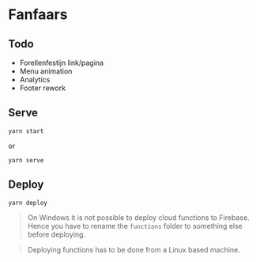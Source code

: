 # Fanfaars

## Todo
* Forellenfestijn link/pagina
* Menu animation
* Analytics
* Footer rework

## Serve
```
yarn start
```
or
```
yarn serve
```

## Deploy
```
yarn deploy
```
> On Windows it is not possible to deploy cloud functions to Firebase. 
> Hence you have to rename the `functions` folder to something else before deploying.

> Deploying functions has to be done from a Linux based machine.

